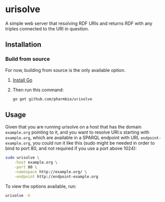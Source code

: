 # urisolve

A simple web server that resolving RDF URIs and returns RDF with any triples
connected to the URI in question.

## Installation

### Build from source

For now, building from source is the only available option.

1. [Install Go](https://golang.org/doc/install)
2. Then run this command:

   ```bash
   go get github.com/pharmbio/urisolve
   ```

## Usage

Given that you are running urisolve on a host that has the domain `example.org`
pointing to it, and you want to resolve URI:s starting with `example.org`,
which are available in a SPARQL endpoint with URL `endpoint-example.org`, you
could run it like this (sudo might be needed in order to bind to port 80, and
not required if you use a port above 1024):

```bash
sudo urisolve \
    -host example.org \
    -port 80 \
    -namespace http://example.org/ \
    -endpoint http://endpoint-example.org
```

To view the options available, run:

```bash
urisolve -h
```
